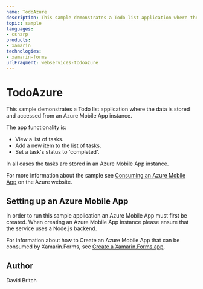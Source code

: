 ```yaml
---
name: TodoAzure
description: This sample demonstrates a Todo list application where the data is stored and accessed from an Azure Mobile App instance.  The app functionality is...
topic: sample
languages:
- csharp
products:
- xamarin
technologies:
- xamarin-forms
urlFragment: webservices-todoazure
---
```

TodoAzure
=========

This sample demonstrates a Todo list application where the data is stored and accessed from an Azure Mobile App instance.

The app functionality is:

- View a list of tasks.
- Add a new item to the list of tasks.
- Set a task's status to 'completed'.

In all cases the tasks are stored in an Azure Mobile App instance.

For more information about the sample see [Consuming an Azure Mobile App](http://developer.xamarin.com/guides/cross-platform/xamarin-forms/web-services/consuming/azure/) on the Azure website.

Setting up an Azure Mobile App
------------------------------

In order to run this sample application an Azure Mobile App must first be created. When creating an Azure Mobile App instance please ensure that the service uses a Node.js backend.

For information about how to Create an Azure Mobile App that can be consumed by Xamarin.Forms, see [Create a Xamarin.Forms app](https://azure.microsoft.com/en-gb/documentation/articles/app-service-mobile-xamarin-forms-get-started/).

Author
------

David Britch
